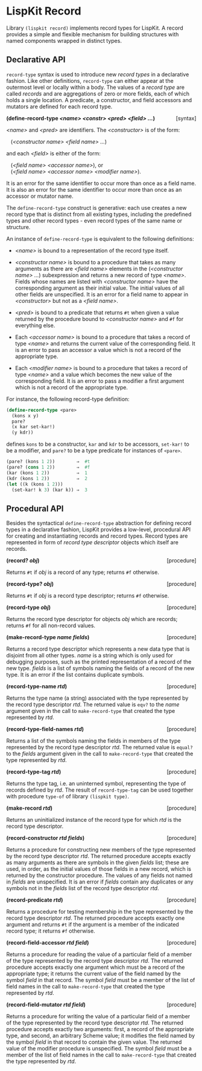 # LispKit Record

Library `(lispkit record)` implements record types for LispKit. A record provides a simple and flexible mechanism for building structures with named components wrapped in distinct types.

## Declarative API

`record-type` syntax is used to introduce new _record types_ in a declarative fashion. Like other definitions, `record-type` can either appear at the outermost level or locally within a body. The values of a _record type_ are called _records_ and are aggregations of zero or more fields, each of which holds a single location. A predicate, a constructor, and field accessors and mutators are defined for each record type.

**(define-record-type _\<name\> \<constr\> \<pred\> \<field\> ..._)** <span style="float:right;text-align:rigth;">[syntax]</span>   

_\<name\>_ and _\<pred\>_ are identifiers. The _\<constructor\>_ is of the form:

&nbsp;&nbsp;&nbsp;(_\<constructor name\> \<field name\> ..._)

and each _\<field\>_ is either of the form:

&nbsp;&nbsp;&nbsp;(_\<field name\> \<accessor name\>_), or  
&nbsp;&nbsp;&nbsp;(_\<field name\> \<accessor name\> \<modifier name\>_).

It is an error for the same identifier to occur more than once as a field name. It is also an error for the same identifier to occur more than once as an accessor or mutator name.

The `define-record-type` construct is generative: each use creates a new record type that is distinct from all existing types, including the predefined types and other record types - even record types of the same name or structure.

An instance of `define-record-type` is equivalent to the following definitions:

- _\<name\>_ is bound to a representation of the record type itself.

- _\<constructor name\>_ is bound to a procedure that takes as many arguments as there are _\<field name\>_ elements in the (_\<constructor name\> ..._) subexpression and returns a new record of type _\<name\>_. Fields whose names are listed with _\<constructor name\>_ have the corresponding argument as their initial value. The initial values of all other fields are unspecified. It is an error for a field name to appear in _\<constructor\>_ but not as a _\<field name\>_.

- _\<pred\>_ is bound to a predicate that returns `#t` when given a value returned by the procedure bound to _\<constructor name\>_ and `#f` for everything else.

- Each _\<accessor name\>_ is bound to a procedure that takes a record of type _\<name\>_ and returns the current value of the corresponding field. It is an error to pass an accessor a value which is not a record of the appropriate type.

- Each _\<modifier name\>_ is bound to a procedure that takes a record of type _\<name\>_ and a value which becomes the new value of the corresponding field. It is an error to pass a modifier a first argument which is not a record of the appropriate type.

For instance, the following record-type definition:

```scheme
(define-record-type <pare>
  (kons x y)
  pare?
  (x kar set-kar!)
  (y kdr))
```

defines `kons` to be a constructor, `kar` and `kdr` to be accessors, `set-kar!` to be a modifier, and `pare?` to be a type predicate for instances of `<pare>`.

```scheme
(pare? (kons 1 2))        ⇒  #t
(pare? (cons 1 2))        ⇒  #f
(kar (kons 1 2))          ⇒  1
(kdr (kons 1 2))          ⇒  2
(let ((k (kons 1 2)))
  (set-kar! k 3) (kar k)) ⇒  3
```

## Procedural API

Besides the syntactical `define-record-type` abstraction for defining record types in a declarative fashion, LispKit provides a low-level, procedural API for creating and instantiating records and record types. Record types are represented in form of _record type descriptor_ objects which itself are records.

**(record? _obj_)** <span style="float:right;text-align:rigth;">[procedure]</span>   

Returns `#t` if _obj_ is a record of any type; returns `#f` otherwise.

**(record-type? _obj_)** <span style="float:right;text-align:rigth;">[procedure]</span>   

Returns `#t` if _obj_ is a record type descriptor; returns `#f` otherwise.

**(record-type _obj_)** <span style="float:right;text-align:rigth;">[procedure]</span>   

Returns the record type descriptor for objects _obj_ which are records; returns `#f` for all non-record values.

**(make-record-type _name fields_)** <span style="float:right;text-align:rigth;">[procedure]</span>   

Returns a record type descriptor which represents a new data type that is disjoint from all other types. _name_ is a string which is only used for debugging purposes, such as the printed representation of a record of the new type. _fields_ is a list of symbols naming the fields of a record of the new type. It is an error if the list contains duplicate symbols.

**(record-type-name _rtd_)** <span style="float:right;text-align:rigth;">[procedure]</span>   

Returns the type name (a string) associated with the type represented by the record type descriptor _rtd_. The returned value is `eqv?` to the _name_ argument given in the call to `make-record-type` that created the type represented by _rtd_.

**(record-type-field-names _rtd_)** <span style="float:right;text-align:rigth;">[procedure]</span>   

Returns a list of the symbols naming the fields in members of the type represented by the record type descriptor _rtd_. The returned value is `equal?` to the _fields_ argument given in the call to `make-record-type` that created the type represented by _rtd_.

**(record-type-tag _rtd_)** <span style="float:right;text-align:rigth;">[procedure]</span>   

Returns the type tag, i.e. an uninterned symbol, representing the type of records defined by _rtd_. The result of `record-type-tag` can be used together with procedure `type-of` of library `(lispkit type)`.

**(make-record _rtd_)** <span style="float:right;text-align:rigth;">[procedure]</span>   

Returns an uninitialized instance of the record type for which _rtd_ is the record type descriptor.

**(record-constructor _rtd fields_)** <span style="float:right;text-align:rigth;">[procedure]</span>   

Returns a procedure for constructing new members of the type represented by the record type descriptor _rtd_. The returned procedure accepts exactly as many arguments as there are symbols in the given _fields_ list; these are used, in order, as the initial values of those fields in a new record, which is returned by the constructor procedure. The values of any fields not named in _fields_ are unspecified. It is an error if _fields_ contain any duplicates or any symbols not in the _fields_ list of the record type descriptor _rtd_.

**(record-predicate _rtd_)** <span style="float:right;text-align:rigth;">[procedure]</span>   

Returns a procedure for testing membership in the type represented by the record type descriptor _rtd_. The returned procedure accepts exactly one argument and returns `#t` if the argument is a member of the indicated record type; it returns `#f` otherwise.

**(record-field-accessor _rtd field_)** <span style="float:right;text-align:rigth;">[procedure]</span>   

Returns a procedure for reading the value of a particular field of a member of the type represented by the record type descriptor _rtd_. The returned procedure accepts exactly one argument which must be a record of the appropriate type; it returns the current value of the field named by the symbol _field_ in that record. The symbol _field_ must be a member of the list of field names in the call to `make-record-type` that created the type represented by _rtd_.

**(record-field-mutator _rtd field_)** <span style="float:right;text-align:rigth;">[procedure]</span>   

Returns a procedure for writing the value of a particular field of a member of the type represented by the record type descriptor _rtd_. The returned procedure accepts exactly two arguments: first, a record of the appropriate type, and second, an arbitrary Scheme value; it modifies the field named by the symbol _field_ in that record to contain the given value. The returned value of the modifier procedure is unspecified. The symbol _field_ must be a member of the list of field names in the call to `make-record-type` that created the type represented by _rtd_.
